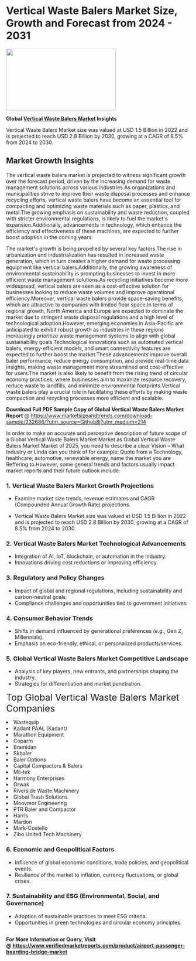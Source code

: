 <H1>Vertical Waste Balers Market Size, Growth and Forecast from 2024 - 2031</H1><img class="aligncenter size-medium wp-image-584254" src="https://thirdeyenews.in/wp-content/uploads/2024/09/Global-Market-Research-300x168.jpeg" alt="" width="300" height="168" /><p><strong>Global&nbsp;<a href="https://www.marketsizeandtrends.com/download-sample/232686/?utm_source=Github8j?utm_medium=214">Vertical Waste Balers Market</a> Insights</strong></p><p>Vertical Waste Balers Market size was valued at USD 1.5 Billion in 2022 and is projected to reach USD 2.8 Billion by 2030, growing at a CAGR of 8.5% from 2024 to 2030.</p><p><h2>Market Growth Insights</h2> <p>The vertical waste balers market is projected to witness significant growth over the forecast period, driven by the increasing demand for waste management solutions across various industries.As organizations and municipalities strive to improve their waste disposal processes and enhance recycling efforts, vertical waste balers have become an essential tool for compacting and optimizing waste materials such as paper, plastics, and metal.The growing emphasis on sustainability and waste reduction, coupled with stricter environmental regulations, is likely to fuel the market's expansion.Additionally, advancements in technology, which enhance the efficiency and effectiveness of these machines, are expected to further boost adoption in the coming years.</p> <p>The market's growth is being propelled by several key factors.The rise in urbanization and industrialization has resulted in increased waste generation, which in turn creates a higher demand for waste processing equipment like vertical balers.Additionally, the growing awareness of environmental sustainability is prompting businesses to invest in more efficient waste management solutions.As recycling initiatives become more widespread, vertical balers are seen as a cost-effective solution for businesses looking to reduce waste volumes and improve operational efficiency.Moreover, vertical waste balers provide space-saving benefits, which are attractive to companies with limited floor space.In terms of regional growth, North America and Europe are expected to dominate the market due to stringent waste disposal regulations and a high level of technological adoption.However, emerging economies in Asia-Pacific are anticipated to exhibit robust growth as industries in these regions increasingly prioritize waste management systems to align with global sustainability goals.Technological innovations such as automated vertical balers, energy-efficient models, and smart connectivity features are expected to further boost the market.These advancements improve overall baler performance, reduce energy consumption, and provide real-time data insights, making waste management more streamlined and cost-effective for users.The market is also likely to benefit from the rising trend of circular economy practices, where businesses aim to maximize resource recovery, reduce waste to landfills, and minimize environmental footprints.Vertical waste balers play a crucial role in facilitating these efforts by making waste compaction and recycling processes more efficient and scalable.</p> <p><span class=""><strong>Download Full PDF Sample Copy of Global Vertical Waste Balers Market Report</strong> @ <a href="https://www.marketsizeandtrends.com/download-sample/232686/?utm_source=Github8j?utm_medium=214" target="_blank">https://www.marketsizeandtrends.com/download-sample/232686/?utm_source=Github8j?utm_medium=214</a></span></p><p>In order to make an accurate and perceptive description of future scope of a Global&nbsp;Vertical Waste Balers Market Market as Global&nbsp;Vertical Waste Balers Market Market of 2025, you need to describe a clear Vision &ndash; What Industry or Linda can you think of for example: Quote from a Technology, healthcare, automotive, renewable energy, name the market you are Reffering to.However, some general trends and factors usually impact market reports and their future outlook include:</p><h3>1.&nbsp;<strong>Vertical Waste Balers Market Growth Projections</strong></h3><ul><li>Examine market size trends, revenue estimates and CAGR (Compounded Annual Growth Rate) projections.</li><li><p>Vertical Waste Balers Market size was valued at USD 1.5 Billion in 2022 and is projected to reach USD 2.8 Billion by 2030, growing at a CAGR of 8.5% from 2024 to 2030.</p></li></ul><h3>2.&nbsp;<strong>Vertical Waste Balers Market Technological Advancements</strong></h3><ul><li>Integration of AI, IoT, blockchain, or automation in the industry.</li><li>Innovations driving cost reductions or improving efficiency.</li></ul><h3>3.&nbsp;<strong>Regulatory and Policy Changes</strong></h3><ul><li>Impact of global and regional regulations, including sustainability and carbon-neutral goals.</li><li>Compliance challenges and opportunities tied to government initiatives.</li></ul><h3>4.&nbsp;<strong>Consumer Behavior Trends</strong></h3><ul><li>Shifts in demand influenced by generational preferences (e.g., Gen Z, Millennials).</li><li>Emphasis on eco-friendly, ethical, or personalized products/services.</li></ul><h3>5.&nbsp;<strong>Global Vertical Waste Balers Market Competitive Landscape</strong></h3><ul><li>Analysis of key players, new entrants, and partnerships shaping the industry.</li><li>Strategies for differentiation and market penetration.</li></ul><p data-pm-slice="1 1 []"><span style="color: inherit; font-family: inherit; font-size: 25px;">Top Global Vertical Waste Balers Market Companies</span></p><div class="" data-test-id=""><p><li>Wastequip</li><li> Kadant PAAL (Kadant)</li><li> Marathon Equipment</li><li> Coparm</li><li> Bramidan</li><li> Skbaler</li><li> Baler Options</li><li> Capital Compactors & Balers</li><li> Mil-tek</li><li> Harmony Enterprises</li><li> Orwak</li><li> Riverside Waste Machinery</li><li> Global Trash Solutions</li><li> Moovmor Engineering</li><li> PTR Baler and Compactor</li><li> Harris</li><li> Mardon</li><li> Mark-Costello</li><li> Zibo United Tech Machinery</li></p></div><h3>6.&nbsp;<strong>Economic and Geopolitical Factors</strong></h3><ul><li>Influence of global economic conditions, trade policies, and geopolitical events.</li><li>Resilience of the market to inflation, currency fluctuations, or global crises.</li></ul><h3>7.&nbsp;<strong>Sustainability and ESG (Environmental, Social, and Governance)</strong></h3><ul><li>Adoption of sustainable practices to meet ESG criteria.</li><li>Opportunities in green technologies and circular economy principles.</li></ul><h2><strong style="font-size: 14px;">For More Information or Query, Visit @&nbsp;</strong><a style="background-color: #ffffff; font-size: 14px;" href="https://www.marketsizeandtrends.com/report/vertical-waste-balers-market/" target="_blank">https://www.verifiedmarketreports.com/product/airport-passenger-boarding-bridge-market</a></h2>